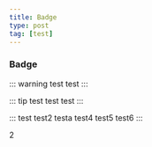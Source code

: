 ```yaml
---
title: Badge
type: post
tag: [test]
---
```


### Badge <Badge text="beta" type="warn"/> <Badge text="0.10.1+"/>

::: warning test
test
:::


::: tip test
test test
:::


::: test test2 testa
test4
test5 test6
:::

<Badge text="0.10.1+"/>2
<Copyright/> 